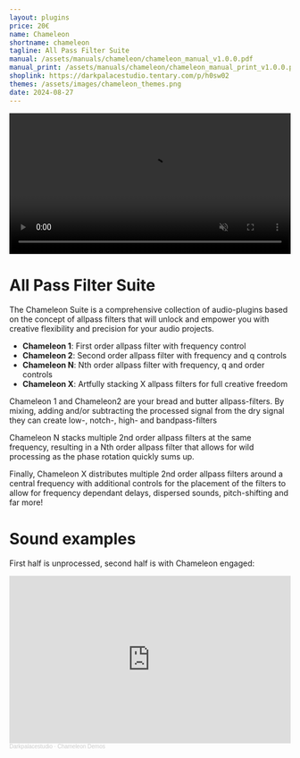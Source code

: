 ```yaml
---
layout: plugins
price: 20€
name: Chameleon
shortname: chameleon
tagline: All Pass Filter Suite
manual: /assets/manuals/chameleon/chameleon_manual_v1.0.0.pdf
manual_print: /assets/manuals/chameleon/chameleon_manual_print_v1.0.0.pdf
shoplink: https://darkpalacestudio.tentary.com/p/h0sw02
themes: /assets/images/chameleon_themes.png
date: 2024-08-27
---
```


<video autoplay loop muted playsinline width="100.0%">
	<source src="/assets/videos/chameleon_x_looping.mp4" type="video/mp4">
</video>

# All Pass Filter Suite
The Chameleon Suite is a comprehensive collection of audio-plugins based on the concept of allpass filters that will unlock and empower you with creative flexibility and precision for your audio projects.

- **Chameleon 1**: First order allpass filter with frequency control
- **Chameleon 2**: Second order allpass filter with frequency and q controls
- **Chameleon N**: Nth order allpass filter with frequency, q and order controls
- **Chameleon X**: Artfully stacking X allpass filters for full creative freedom


Chameleon 1 and Chameleon2 are your bread and butter allpass-filters. 
By mixing, adding and/or subtracting the processed signal from the dry signal they can create low-, notch-, high- and bandpass-filters

Chameleon N stacks multiple 2nd order allpass filters at the same frequency, resulting in a Nth order allpass filter that allows for wild processing as the phase rotation quickly sums up.

Finally, Chameleon X distributes multiple 2nd order allpass filters around a central frequency with additional controls for the placement of the filters to allow for frequency dependant delays, dispersed sounds, pitch-shifting and far more!

# Sound examples

First half is unprocessed, second half is with Chameleon engaged:

<iframe width="100%" height="300" scrolling="no" frameborder="no" allow="autoplay" src="https://w.soundcloud.com/player/?url=https%3A//api.soundcloud.com/playlists/1869598463&color=%23ff5500&auto_play=false&hide_related=false&show_comments=true&show_user=true&show_reposts=false&show_teaser=true"></iframe><div style="font-size: 10px; color: #cccccc;line-break: anywhere;word-break: normal;overflow: hidden;white-space: nowrap;text-overflow: ellipsis; font-family: Interstate,Lucida Grande,Lucida Sans Unicode,Lucida Sans,Garuda,Verdana,Tahoma,sans-serif;font-weight: 100;"><a href="https://soundcloud.com/darkpalacestudio" title="Darkpalacestudio" target="_blank" style="color: #cccccc; text-decoration: none;">Darkpalacestudio</a> · <a href="https://soundcloud.com/darkpalacestudio/sets/chameleon-demo" title="Chameleon Demos" target="_blank" style="color: #cccccc; text-decoration: none;">Chameleon Demos</a></div>
